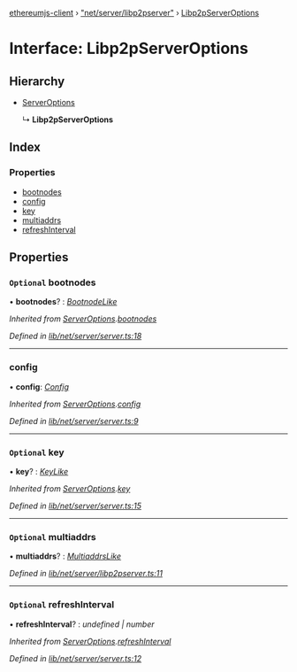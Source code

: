 [ethereumjs-client](../README.md) › ["net/server/libp2pserver"](../modules/_net_server_libp2pserver_.md) › [Libp2pServerOptions](_net_server_libp2pserver_.libp2pserveroptions.md)

# Interface: Libp2pServerOptions

## Hierarchy

* [ServerOptions](_net_server_server_.serveroptions.md)

  ↳ **Libp2pServerOptions**

## Index

### Properties

* [bootnodes](_net_server_libp2pserver_.libp2pserveroptions.md#optional-bootnodes)
* [config](_net_server_libp2pserver_.libp2pserveroptions.md#config)
* [key](_net_server_libp2pserver_.libp2pserveroptions.md#optional-key)
* [multiaddrs](_net_server_libp2pserver_.libp2pserveroptions.md#optional-multiaddrs)
* [refreshInterval](_net_server_libp2pserver_.libp2pserveroptions.md#optional-refreshinterval)

## Properties

### `Optional` bootnodes

• **bootnodes**? : *[BootnodeLike](../modules/_types_.md#bootnodelike)*

*Inherited from [ServerOptions](_net_server_server_.serveroptions.md).[bootnodes](_net_server_server_.serveroptions.md#optional-bootnodes)*

*Defined in [lib/net/server/server.ts:18](https://github.com/ethereumjs/ethereumjs-client/blob/master/lib/net/server/server.ts#L18)*

___

###  config

• **config**: *[Config](../classes/_config_.config.md)*

*Inherited from [ServerOptions](_net_server_server_.serveroptions.md).[config](_net_server_server_.serveroptions.md#config)*

*Defined in [lib/net/server/server.ts:9](https://github.com/ethereumjs/ethereumjs-client/blob/master/lib/net/server/server.ts#L9)*

___

### `Optional` key

• **key**? : *[KeyLike](../modules/_types_.md#keylike)*

*Inherited from [ServerOptions](_net_server_server_.serveroptions.md).[key](_net_server_server_.serveroptions.md#optional-key)*

*Defined in [lib/net/server/server.ts:15](https://github.com/ethereumjs/ethereumjs-client/blob/master/lib/net/server/server.ts#L15)*

___

### `Optional` multiaddrs

• **multiaddrs**? : *[MultiaddrsLike](../modules/_types_.md#multiaddrslike)*

*Defined in [lib/net/server/libp2pserver.ts:11](https://github.com/ethereumjs/ethereumjs-client/blob/master/lib/net/server/libp2pserver.ts#L11)*

___

### `Optional` refreshInterval

• **refreshInterval**? : *undefined | number*

*Inherited from [ServerOptions](_net_server_server_.serveroptions.md).[refreshInterval](_net_server_server_.serveroptions.md#optional-refreshinterval)*

*Defined in [lib/net/server/server.ts:12](https://github.com/ethereumjs/ethereumjs-client/blob/master/lib/net/server/server.ts#L12)*
